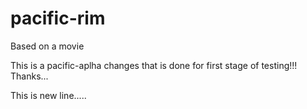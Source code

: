 pacific-rim
===========

Based on a movie

This is a pacific-aplha changes that is done for first stage of testing!!!
Thanks...

This is new line.....
